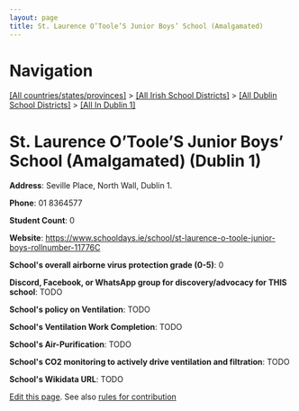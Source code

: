 ```yaml
---
layout: page
title: St. Laurence O’Toole’S Junior Boys’ School (Amalgamated)
---
```

# Navigation

[[All countries/states/provinces]](../../../..) > [[All Irish School Districts]](../../..) > [[All Dublin School Districts]](../..) > [[All In Dublin 1]](..)

# St. Laurence O’Toole’S Junior Boys’ School (Amalgamated) (Dublin 1)

**Address**: Seville Place, North Wall, Dublin 1.

**Phone**: 01 8364577

**Student Count**: 0

**Website**: <https://www.schooldays.ie/school/st-laurence-o-toole-junior-boys-rollnumber-11776C>

**School's overall airborne virus protection grade (0-5)**: 0

**Discord, Facebook, or WhatsApp group for discovery/advocacy for THIS school**: TODO

**School's policy on Ventilation**: TODO

**School's Ventilation Work Completion**: TODO

**School's Air-Purification**: TODO

**School's CO2 monitoring to actively drive ventilation and filtration**: TODO

**School's Wikidata URL**: TODO


[Edit this page](https://github.com/ventilate-schools/Ireland/edit/main/./Dublin_1/St._Laurence_O’Toole’S_Junior_Boys’_School_(Amalgamated).md). See also [rules for contribution](../../../contribution-rules/)